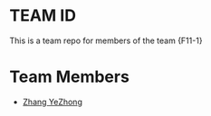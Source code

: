 # TEAM ID
This is a team repo for members of the team {F11-1}

# Team Members
* [Zhang YeZhong](members/Yezhong.md)

